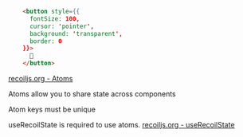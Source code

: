 <TimeStamp start="1:17" end="1:27">
  
```html
    <button style={{
      fontSize: 100,
      cursor: 'pointer',
      background: 'transparent',
      border: 0
    }}>
      🧻
    </button>
```
  
</TimeStamp>

<TimeStamp start="1:49" end="1:55">
  
[recoiljs.org - Atoms](https://recoiljs.org/docs/basic-tutorial/atoms/)
  
</TimeStamp>

<TimeStamp start="2:02" end="2:12">
  
Atoms allow you to share state across components
  
</TimeStamp>

<TimeStamp start="2:20" end="2:27">
  
Atom keys must be unique
  
</TimeStamp>

<TimeStamp start="2:46" end="2:54">
  
useRecoilState is required to use atoms. [recoiljs.org - useRecoilState](https://recoiljs.org/docs/api-reference/core/useRecoilState/)
  
</TimeStamp>
